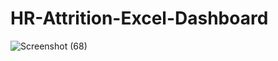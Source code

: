 # HR-Attrition-Excel-Dashboard
![Screenshot (68)](https://github.com/shaanawaz/HR-Attrition-Dashboard/assets/133682767/c4043ae7-8658-4180-be97-c03bbafeb24c)

